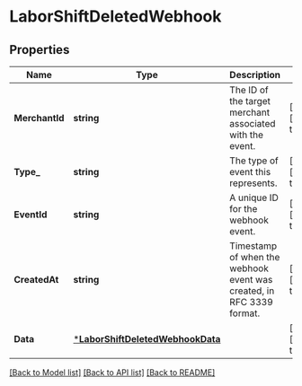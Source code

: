 # LaborShiftDeletedWebhook

## Properties

 Name           | Type                                                                 | Description                                                          | Notes                        
----------------|----------------------------------------------------------------------|----------------------------------------------------------------------|------------------------------
 **MerchantId** | **string**                                                           | The ID of the target merchant associated with the event.             | [optional] [default to null] 
 **Type_**      | **string**                                                           | The type of event this represents.                                   | [optional] [default to null] 
 **EventId**    | **string**                                                           | A unique ID for the webhook event.                                   | [optional] [default to null] 
 **CreatedAt**  | **string**                                                           | Timestamp of when the webhook event was created, in RFC 3339 format. | [optional] [default to null] 
 **Data**       | [***LaborShiftDeletedWebhookData**](LaborShiftDeletedWebhookData.md) |                                                                      | [optional] [default to null] 

[[Back to Model list]](../README.md#documentation-for-models) [[Back to API list]](../README.md#documentation-for-api-endpoints) [[Back to README]](../README.md)

